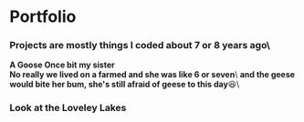 # Portfolio
### Projects are mostly things I coded about 7 or 8 years ago\
**A Goose Once bit my sister**\
**No really we lived on a farmed and she was like 6 or seven**\ 
**and the geese would bite her bum, she's still afraid of geese to this day**:laughing:\
### Look at the Loveley Lakes
